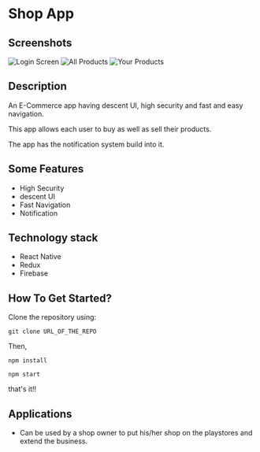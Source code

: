 # Shop App

## Screenshots
![Login Screen](https://drive.google.com/file/d/1hV3FptaylBm0lpdQqfhL1fSh9IWXasvX/view?usp=sharing)
![All Products](https://drive.google.com/file/d/1rG7xKHkOQcQsB28cXrTOfCoZWaGU8MVs/view?usp=sharing)
![Your Products](https://drive.google.com/file/d/1SYgsZUToupS6SXFmSbWSjcDm9G3F0Ny1/view?usp=sharing)

## Description

An E-Commerce app having descent UI, high security and fast and easy navigation.

This app allows each user to buy as well as sell their products.

The app has the notification system build into it.

## Some Features

- High Security
- descent UI
- Fast Navigation
- Notification

## Technology stack

- React Native
- Redux
- Firebase

## How To Get Started?

Clone the repository using:

`git clone URL_OF_THE_REPO`

Then,

`npm install`

`npm start`

that's it!!

## Applications

- Can be used by a shop owner to put his/her shop on the playstores and extend the business.

